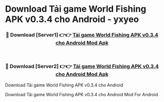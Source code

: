 # Download Tải game World Fishing APK v0.3.4 cho Android - yxyeo


<div align="center">
<h3>🔴 Download [Server1] 👉👉 <a href="https://apk-comot.site?title=Tải_game_World_Fishing_APK_v0.3.4_cho_Android">Tải game World Fishing APK v0.3.4 cho Android Mod Apk</a></h3><br>
<h3>🔴 Download [Server2] 👉👉 <a href="https://apk-comot.site?title=Tải_game_World_Fishing_APK_v0.3.4_cho_Android">Tải game World Fishing APK v0.3.4 cho Android Mod Apk</a></h3>
</div>



Download Tải game World Fishing APK v0.3.4 cho Android 

Download Tải game World Fishing APK v0.3.4 cho Android Mod For Android